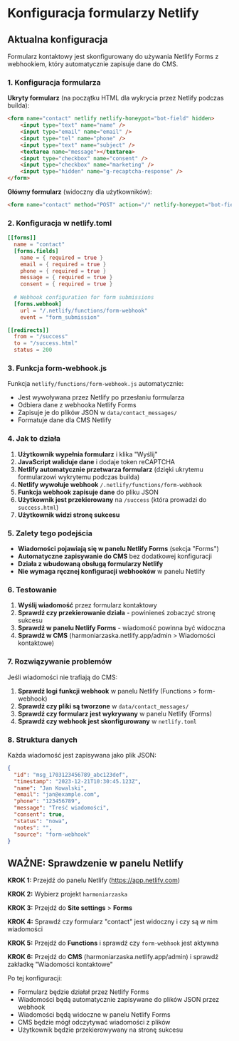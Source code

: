 # Konfiguracja formularzy Netlify

## Aktualna konfiguracja

Formularz kontaktowy jest skonfigurowany do używania Netlify Forms z webhookiem, który automatycznie zapisuje dane do CMS.

### 1. Konfiguracja formularza

**Ukryty formularz** (na początku HTML dla wykrycia przez Netlify podczas builda):
```html
<form name="contact" netlify netlify-honeypot="bot-field" hidden>
    <input type="text" name="name" />
    <input type="email" name="email" />
    <input type="tel" name="phone" />
    <input type="text" name="subject" />
    <textarea name="message"></textarea>
    <input type="checkbox" name="consent" />
    <input type="checkbox" name="marketing" />
    <input type="hidden" name="g-recaptcha-response" />
</form>
```

**Główny formularz** (widoczny dla użytkowników):
```html
<form name="contact" method="POST" action="/" netlify-honeypot="bot-field" data-netlify-success="/success" class="contact-form" id="contactForm">
```

### 2. Konfiguracja w netlify.toml

```toml
[[forms]]
  name = "contact"
  [forms.fields]
    name = { required = true }
    email = { required = true }
    phone = { required = true }
    message = { required = true }
    consent = { required = true }
  
  # Webhook configuration for form submissions
  [forms.webhook]
    url = "/.netlify/functions/form-webhook"
    event = "form_submission"

[[redirects]]
  from = "/success"
  to = "/success.html"
  status = 200
```

### 3. Funkcja form-webhook.js

Funkcja `netlify/functions/form-webhook.js` automatycznie:
- Jest wywoływana przez Netlify po przesłaniu formularza
- Odbiera dane z webhooka Netlify Forms
- Zapisuje je do plików JSON w `data/contact_messages/`
- Formatuje dane dla CMS Netlify

### 4. Jak to działa

1. **Użytkownik wypełnia formularz** i klika "Wyślij"
2. **JavaScript waliduje dane** i dodaje token reCAPTCHA
3. **Netlify automatycznie przetwarza formularz** (dzięki ukrytemu formularzowi wykrytemu podczas builda)
3. **Netlify wywołuje webhook** `/.netlify/functions/form-webhook`
4. **Funkcja webhook zapisuje dane** do pliku JSON
5. **Użytkownik jest przekierowany** na `/success` (która prowadzi do `success.html`)
6. **Użytkownik widzi stronę sukcesu**

### 5. Zalety tego podejścia

- **Wiadomości pojawiają się w panelu Netlify Forms** (sekcja "Forms")
- **Automatyczne zapisywanie do CMS** bez dodatkowej konfiguracji
- **Działa z wbudowaną obsługą formularzy Netlify**
- **Nie wymaga ręcznej konfiguracji webhooków** w panelu Netlify

### 6. Testowanie

1. **Wyślij wiadomość** przez formularz kontaktowy
2. **Sprawdź czy przekierowanie działa** - powinieneś zobaczyć stronę sukcesu
3. **Sprawdź w panelu Netlify Forms** - wiadomość powinna być widoczna
4. **Sprawdź w CMS** (harmoniarzaska.netlify.app/admin > Wiadomości kontaktowe)

### 7. Rozwiązywanie problemów

Jeśli wiadomości nie trafiają do CMS:

1. **Sprawdź logi funkcji webhook** w panelu Netlify (Functions > form-webhook)
2. **Sprawdź czy pliki są tworzone** w `data/contact_messages/`
3. **Sprawdź czy formularz jest wykrywany** w panelu Netlify (Forms)
4. **Sprawdź czy webhook jest skonfigurowany** w `netlify.toml`

### 8. Struktura danych

Każda wiadomość jest zapisywana jako plik JSON:
```json
{
  "id": "msg_1703123456789_abc123def",
  "timestamp": "2023-12-21T10:30:45.123Z",
  "name": "Jan Kowalski",
  "email": "jan@example.com",
  "phone": "123456789",
  "message": "Treść wiadomości",
  "consent": true,
  "status": "nowa",
  "notes": "",
  "source": "form-webhook"
}
```

## WAŻNE: Sprawdzenie w panelu Netlify

**KROK 1:** Przejdź do panelu Netlify (https://app.netlify.com)

**KROK 2:** Wybierz projekt `harmoniarzaska`

**KROK 3:** Przejdź do **Site settings** > **Forms**

**KROK 4:** Sprawdź czy formularz "contact" jest widoczny i czy są w nim wiadomości

**KROK 5:** Przejdź do **Functions** i sprawdź czy `form-webhook` jest aktywna

**KROK 6:** Przejdź do **CMS** (harmoniarzaska.netlify.app/admin) i sprawdź zakładkę "Wiadomości kontaktowe"

Po tej konfiguracji:
- Formularz będzie działał przez Netlify Forms
- Wiadomości będą automatycznie zapisywane do plików JSON przez webhook
- Wiadomości będą widoczne w panelu Netlify Forms
- CMS będzie mógł odczytywać wiadomości z plików
- Użytkownik będzie przekierowywany na stronę sukcesu
